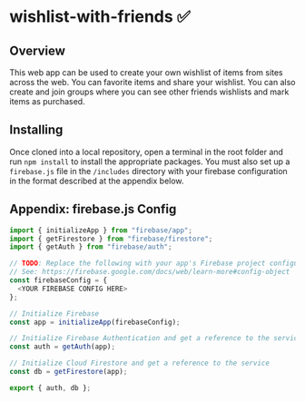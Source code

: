 # wishlist-with-friends ✅

## Overview

This web app can be used to create your own wishlist of items from sites across the web. You can favorite items and share your wishlist. You can also create and join groups where you can see other friends wishlists and mark items as purchased.

## Installing

Once cloned into a local repository, open a terminal in the root folder and run `npm install` to install the appropriate packages. You must also set up a `firebase.js` file in the `/includes` directory with your firebase configuration in the format described at the appendix below.

## Appendix: firebase.js Config

```javascript
import { initializeApp } from "firebase/app";
import { getFirestore } from "firebase/firestore";
import { getAuth } from "firebase/auth";

// TODO: Replace the following with your app's Firebase project configuration
// See: https://firebase.google.com/docs/web/learn-more#config-object
const firebaseConfig = {
  <YOUR FIREBASE CONFIG HERE>
};

// Initialize Firebase
const app = initializeApp(firebaseConfig);

// Initialize Firebase Authentication and get a reference to the service
const auth = getAuth(app);

// Initialize Cloud Firestore and get a reference to the service
const db = getFirestore(app);

export { auth, db };
```
